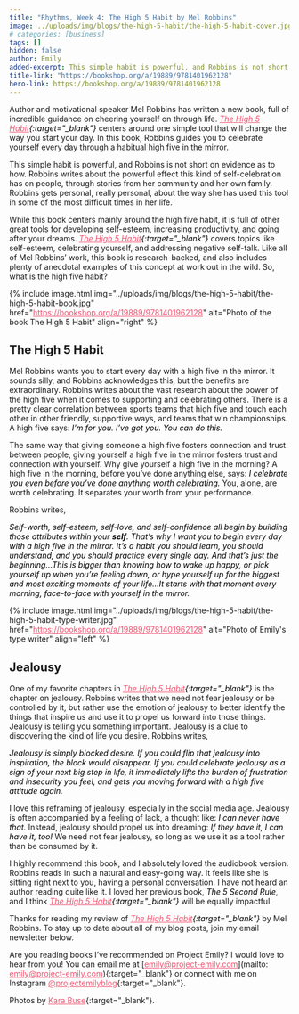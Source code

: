 ```yaml
---
title: "Rhythms, Week 4: The High 5 Habit by Mel Robbins"
image: ../uploads/img/blogs/the-high-5-habit/the-high-5-habit-cover.jpg
# categories: [business]
tags: []
hidden: false
author: Emily
added-excerpt: This simple habit is powerful, and Robbins is not short on evidence as to how. Robbins writes about the powerful effect this kind of self-celebration has on people, through stories from her community and her own family. Robbins gets personal, really personal, about the way she has used this tool in some of the most difficult times in her life.
title-link: "https://bookshop.org/a/19889/9781401962128"
hero-link: https://bookshop.org/a/19889/9781401962128
---
```


<style> em {color: black;} p a {color: #f0506e;}</style>

Author and motivational speaker Mel Robbins has written a new book, full of incredible guidance on cheering yourself on through life. _[The High 5 Habit](https://bookshop.org/a/19889/9781401962128){:target="\_blank"}_ centers around one simple tool that will change the way you start your day. In this book, Robbins guides you to celebrate yourself every day through a habitual high five in the mirror.

This simple habit is powerful, and Robbins is not short on evidence as to how. Robbins writes about the powerful effect this kind of self-celebration has on people, through stories from her community and her own family. Robbins gets personal, really personal, about the way she has used this tool in some of the most difficult times in her life.

While this book centers mainly around the high five habit, it is full of other great tools for developing self-esteem, increasing productivity, and going after your dreams. _[The High 5 Habit](https://bookshop.org/a/19889/9781401962128){:target="\_blank"}_ covers topics like self-esteem, celebrating yourself, and addressing negative self-talk. Like all of Mel Robbins’ work, this book is research-backed, and also includes plenty of anecdotal examples of this concept at work out in the wild. So, what is the high five habit?

{% include image.html img="../uploads/img/blogs/the-high-5-habit/the-high-5-habit-book.jpg" href="https://bookshop.org/a/19889/9781401962128" alt="Photo of the book The High 5 Habit" align="right" %}

## The High 5 Habit

Mel Robbins wants you to start every day with a high five in the mirror. It sounds silly, and Robbins acknowledges this, but the benefits are extraordinary. Robbins writes about the vast research about the power of the high five when it comes to supporting and celebrating others. There is a pretty clear correlation between sports teams that high five and touch each other in other friendly, supportive ways, and teams that win championships. A high five says: _I’m for you. I’ve got you. You can do this._

The same way that giving someone a high five fosters connection and trust between people, giving yourself a high five in the mirror fosters trust and connection with yourself. Why give yourself a high five in the morning? A high five in the morning, before you’ve done anything else, says: _I celebrate you even before you’ve done anything worth celebrating._ You, alone, are worth celebrating. It separates your worth from your performance.

Robbins writes,

_Self-worth, self-esteem, self-love, and self-confidence all begin by building those attributes within your **self**. That’s why I want you to begin every day with a high five in the mirror. It’s a habit you should learn, you should understand, and you should practice every single day. And that’s just the beginning…This is bigger than knowing how to wake up happy, or pick yourself up when you’re feeling down, or hype yourself up for the biggest and most exciting moments of your life…It starts with that moment every morning, face-to-face with yourself in the mirror._

{% include image.html img="../uploads/img/blogs/the-high-5-habit/the-high-5-habit-type-writer.jpg" href="https://bookshop.org/a/19889/9781401962128" alt="Photo of Emily's type writer" align="left" %}

## Jealousy

One of my favorite chapters in _[The High 5 Habit](https://bookshop.org/a/19889/9781401962128){:target="\_blank"}_ is the chapter on jealousy. Robbins writes that we need not fear jealousy or be controlled by it, but rather use the emotion of jealousy to better identify the things that inspire us and use it to propel us forward into those things. Jealousy is telling you something important. Jealousy is a clue to discovering the kind of life you desire. Robbins writes,

_Jealousy is simply blocked desire. If you could flip that jealousy into inspiration, the block would disappear. If you could celebrate jealousy as a sign of your next big step in life, it immediately lifts the burden of frustration and insecurity you feel, and gets you moving forward with a high five attitude again._

I love this reframing of jealousy, especially in the social media age. Jealousy is often accompanied by a feeling of lack, a thought like: _I can never have that._ Instead, jealousy should propel us into dreaming: _If they have it, I can have it, too!_ We need not fear jealousy, so long as we use it as a tool rather than be consumed by it.

I highly recommend this book, and I absolutely loved the audiobook version. Robbins reads in such a natural and easy-going way. It feels like she is sitting right next to you, having a personal conversation. I have not heard an author reading quite like it. I loved her previous book, _The 5 Second Rule_, and I think _[The High 5 Habit](https://bookshop.org/a/19889/9781401962128){:target="\_blank"}_ will be equally impactful.

Thanks for reading my review of _[The High 5 Habit](https://bookshop.org/a/19889/9781401962128){:target="\_blank"}_ by Mel Robbins. To stay up to date about all of my blog posts, join my email newsletter below.

Are you reading books I’ve recommended on Project Emily? I would love to hear from you! You can email me at [emily@project-emily.com](mailto: emily@project-emily.com){:target="\_blank"} or connect with me on Instagram [@projectemilyblog](https://www.instagram.com/projectemilyblog/){:target="\_blank"}.

Photos by [Kara Buse](https://wyldroots.com/){:target="\_blank"}.

